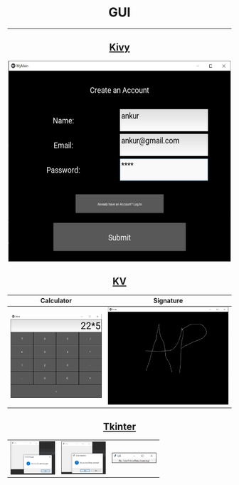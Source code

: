 # <div align="center">GUI

---

## <div align="center">[Kivy](https://github.com/ankur715/GUI/tree/master/Kivy)  
<p align="center"><img width="500" height="450" src="https://github.com/ankur715/GUI/blob/master/Kivy/imgs/ankur%20create.JPG"</p>


## <div align="center">[KV](https://github.com/ankur715/GUI/tree/master/KV) 
  
Calculator             |  Signature
:-------------------------:|:-------------------------:
![](https://github.com/ankur715/GUI/blob/master/KV/imgs/calculator.JPG)  |  ![](https://github.com/ankur715/GUI/blob/master/KV/imgs/AP.JPG)


## <div align="center">[Tkinter](https://github.com/ankur715/GUI/tree/master/Tkinter) 

<table><tr>
<td> <img src="https://github.com/ankur715/GUI/blob/master/Tkinter/imgs/messageboxalert.JPG" alt="Drawing" style="width: 100px;"/> </td>
<td> <img src="https://github.com/ankur715/GUI/blob/master/Tkinter/imgs/messageboxQ.JPG" alt="Drawing" style="width: 100px;"/> </td>
<td> <img src="https://github.com/ankur715/GUI/blob/master/Tkinter/imgs/messageboxNo.JPG" alt="Drawing" style="width: 100px;"/> </td>
</tr></table>
